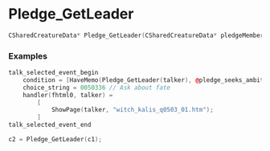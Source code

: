 # Pledge_GetLeader

```cpp - C++
CSharedCreatureData* Pledge_GetLeader(CSharedCreatureData* pledgeMember);
```

### Examples
```cpp - C++
talk_selected_event_begin
	condition = [HaveMemo(Pledge_GetLeader(talker), @pledge_seeks_ambition) == 1]						 			
	choice_string = 0050336 // Ask about fate
	handler(fhtml0, talker) =
		[
			ShowPage(talker, "witch_kalis_q0503_01.htm");
		]
talk_selected_event_end		
```

```cpp - C++
c2 = Pledge_GetLeader(c1);
```
